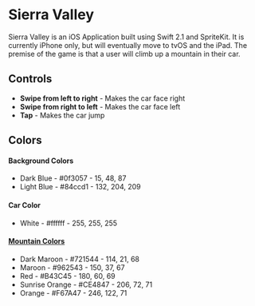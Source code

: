 # Sierra Valley
Sierra Valley is an iOS Application built using Swift 2.1 and SpriteKit.  It is currently iPhone only, but will eventually move to tvOS and the iPad.  The premise of the game is that a user will climb up a mountain in their car.

## Controls
- **Swipe from left to right** - Makes the car face right
- **Swipe from right to left** - Makes the car face left
- **Tap** - Makes the car jump


## Colors

#### Background Colors
- Dark Blue - #0f3057 - 15, 48, 87
- Light Blue - #84ccd1 - 132, 204, 209

#### Car Color
- White - #ffffff - 255, 255, 255

#### [Mountain Colors](http://flatcolors.net/palette/159-flat-surface-shading)
- Dark Maroon - #721544 - 114, 21, 68
- Maroon - #962543 - 150, 37, 67
- Red - #B43C45 - 180, 60, 69
- Sunrise Orange - #CE4847 - 206, 72, 71
- Orange - #F67A47 - 246, 122, 71
